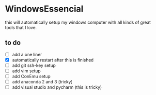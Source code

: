 # WindowsEssencial
this will automatically setup my windows computer with all kinds of great tools that I love.

## to do

  - [ ] add a one liner
  - [x] automatically restart after this is finished
  - [ ] add git ssh-key setup
  - [ ] add vim setup
  - [ ] add ConEmu setup
  - [ ] add anaconda 2 and 3 (tricky)
  - [ ] add visual studio and pycharm (this is tricky)
